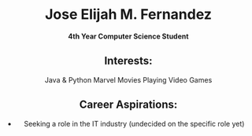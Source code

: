 <div align="center">

# Jose Elijah M. Fernandez

**4th Year Computer Science Student**

## Interests:
Java & Python
Marvel Movies
Playing Video Games

## Career Aspirations:
- Seeking a role in the IT industry (undecided on the specific role yet)

</div>
